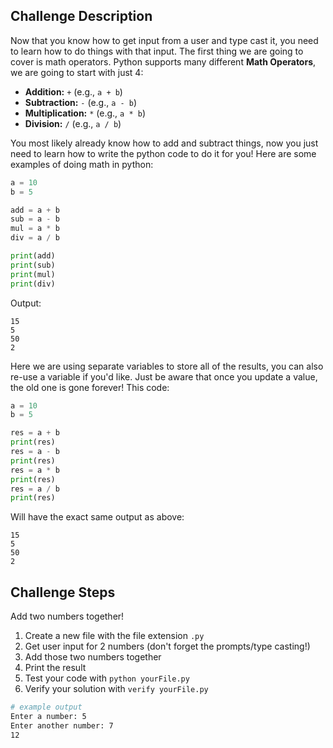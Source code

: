 ## Challenge Description
Now that you know how to get input from a user and type cast it, you need to learn how to do things with that input. 
The first thing we are going to cover is math operators. 
Python supports many different **Math Operators**, we are going to start with just 4:

- **Addition:** `+` (e.g., `a + b`)
- **Subtraction:** `-` (e.g., `a - b`)
- **Multiplication:** `*` (e.g., `a * b`)
- **Division:** `/` (e.g., `a / b`)

You most likely already know how to add and subtract things, now you just need to learn how to write the python code to do it for you!
Here are some examples of doing math in python:
```python
a = 10
b = 5

add = a + b
sub = a - b
mul = a * b
div = a / b

print(add)
print(sub)
print(mul)
print(div)
```

Output:
```commandline
15
5
50
2
```

Here we are using separate variables to store all of the results, you can also re-use a variable if you'd like. Just be aware that once you update a value, the old one is gone forever!
This code:
```python
a = 10
b = 5

res = a + b
print(res)
res = a - b
print(res)
res = a * b
print(res)
res = a / b
print(res)
```
Will have the exact same output as above:
```commandline
15
5
50
2
```

## Challenge Steps
Add two numbers together!

1. Create a new file with the file extension `.py`
2. Get user input for 2 numbers (don't forget the prompts/type casting!)
3. Add those two numbers together
4. Print the result
5. Test your code with `python yourFile.py`
6. Verify your solution with `verify yourFile.py`
```bash
# example output
Enter a number: 5
Enter another number: 7
12
```
